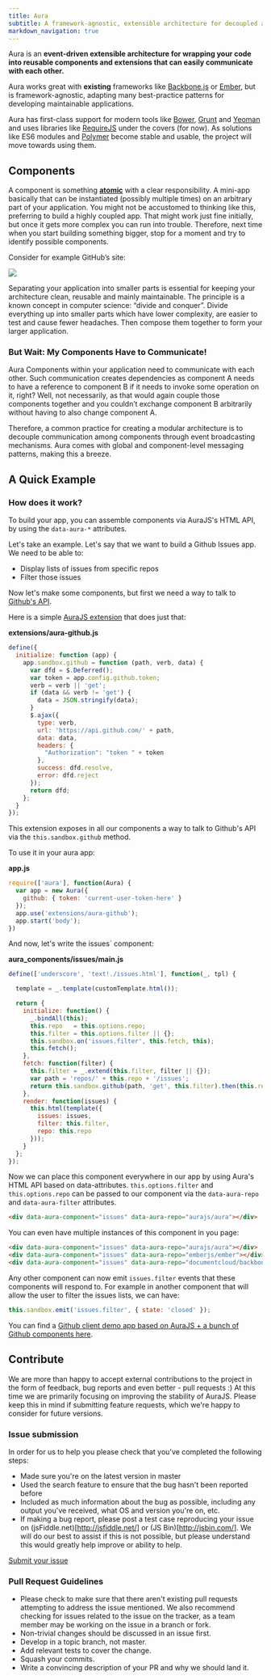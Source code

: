 ```yaml
---
title: Aura
subtitle: A framework-agnostic, extensible architecture for decoupled and reusable components.
markdown_navigation: true
---
```


Aura is an **event-driven extensible architecture for wrapping your code into reusable components and extensions that can easily communicate with each other.**
 
Aura works great with **existing** frameworks like [Backbone.js](http://backbonejs.org) or [Ember](http://emberjs.com), but is framework-agnostic, adapting many best-practice patterns for developing maintainable applications.

Aura has first-class support for modern tools like [Bower](http://bower.io), [Grunt](http://gruntjs.com) and [Yeoman](http://yeoman.io) and uses libraries like [RequireJS](http://requirejs.org/) under the covers (for now). As solutions like ES6 modules and [Polymer](http://www.polymer-project.org) become stable and usable, the project will move towards using them.

## Components

A component is something **[atomic](http://juristr.com/blog/2013/04/modularity-in-javascript-frameworks/)** with a clear responsibility. A mini-app basically that can be instantiated (possibly multiple times) on an arbitrary part of your application. You might not be accustomed to thinking like this, preferring to build a highly coupled app. That might work just fine initially, but once it gets more complex you can run into trouble. Therefore, next time when you start building something bigger, stop for a moment and try to identify possible components.

Consider for example GitHub’s site:

<img src="images/docs/github.jpg"/>

Separating your application into smaller parts is essential for keeping your architecture clean, reusable and mainly maintainable. The principle is a known concept in computer science: “divide and conquer”. Divide everything up into smaller parts which have lower complexity, are easier to test and cause fewer headaches. Then compose them together to form your larger application.

### But Wait: My Components Have to Communicate!

Aura Components within your application need to communicate with each other. Such communication creates dependencies as component A needs to have a reference to component B if it needs to invoke some operation on it, right? Well, not necessarily, as that would again couple those components together and you couldn’t exchange component B arbitrarily without having to also change component A.

Therefore, a common practice for creating a modular architecture is to decouple communication among components through event broadcasting mechanisms. Aura comes with global and component-level messaging patterns, making this a breeze.

## A Quick Example

### How does it work?

To build your app, you can assemble components via AuraJS's HTML API, by using the `data-aura-*` attributes.

Let's take an example. Let's say that we want to build a Github Issues app. We need to be able to:

* Display lists of issues from specific repos
* Filter those issues

Now let's make some components, but first we need a way to talk to [Github's API](http://developer.github.com/v3/issues/).

Here is a simple [AuraJS extension](/getting-started#extending-aura) that does just that:

**extensions/aura-github.js**

```js
define({
  initialize: function (app) {
    app.sandbox.github = function (path, verb, data) {
      var dfd = $.Deferred();
      var token = app.config.github.token;
      verb = verb || 'get';
      if (data && verb != 'get') {
        data = JSON.stringify(data);
      }
      $.ajax({
        type: verb,
        url: 'https://api.github.com/' + path,
        data: data,
        headers: {
          "Authorization": "token " + token
        },
        success: dfd.resolve,
        error: dfd.reject
      });
      return dfd;
    };
  }
});
```

This extension exposes in all our components a way to talk to Github's API via the `this.sandbox.github` method.

To use it in your aura app:

**app.js**

```js
require(['aura'], function(Aura) {
  var app = new Aura({
    github: { token: 'current-user-token-here' }
  });
  app.use('extensions/aura-github');
  app.start('body');
})
```

And now, let's write the issues` component:

**aura_components/issues/main.js**

```js
define(['underscore', 'text!./issues.html'], function(_, tpl) {

  template = _.template(customTemplate.html());

  return {
    initialize: function() {
      _.bindAll(this);
      this.repo   = this.options.repo;
      this.filter = this.options.filter || {};
      this.sandbox.on('issues.filter', this.fetch, this);
      this.fetch();
    },
    fetch: function(filter) {
      this.filter = _.extend(this.filter, filter || {});
      var path = 'repos/' + this.repo + '/issues';
      return this.sandbox.github(path, 'get', this.filter).then(this.render);
    },
    render: function(issues) {
      this.html(template({
        issues: issues,
        filter: this.filter,
        repo: this.repo
      }));
    }
  };
});
```

Now we can place this component everywhere in our app by using Aura's HTML API based on data-attributes.
`this.options.filter` and `this.options.repo` can be passed to our component via the `data-aura-repo` and `data-aura-filter` attributes.

```html
<div data-aura-component="issues" data-aura-repo="aurajs/aura"></div>
```

You can even have multiple instances of this component in you page:


```html
<div data-aura-component="issues" data-aura-repo="aurajs/aura"></div>
<div data-aura-component="issues" data-aura-repo="emberjs/ember"></div>
<div data-aura-component="issues" data-aura-repo="documentcloud/backbone"></div>
```

Any other component can now emit `issues.filter`  events that these components will respond to.
For example in another component that will allow the user to filter the issues lists, we can have:

```js
this.sandbox.emit('issues.filter', { state: 'closed' });
```

You can find a [Github client demo app based on AuraJS + a bunch of Github components here](http://github.com/sbellity/aura-github).


## Contribute

We are more than happy to accept external contributions to the project in the form of feedback, bug reports and even better - pull requests :) At this time we are primarily focusing on improving the stability of AuraJS. Please keep this in mind if submitting feature requests, which we're happy to consider for future versions.

### Issue submission

In order for us to help you please check that you've completed the following steps:

* Made sure you're on the latest version in master
* Used the search feature to ensure that the bug hasn't been reported before
* Included as much information about the bug as possible, including any output you've received, what OS and version you're on, etc.
* If making a bug report, please post a test case reproducing your issue on (jsFiddle.net)[http://jsfiddle.net/] or (JS Bin)[http://jsbin.com/]. We will do our best to assist if this is not possible, but please understand this would greatly help improve or ability to help.

[Submit your issue](https://github.com/aurajs/aura/issues/new)

### Pull Request Guidelines

* Please check to make sure that there aren't existing pull requests attempting to address the issue mentioned. We also recommend checking for issues related to the issue on the tracker, as a team member may be working on the issue in a branch or fork.
* Non-trivial changes should be discussed in an issue first.
* Develop in a topic branch, not master.
* Add relevant tests to cover the change.
* Squash your commits.
* Write a convincing description of your PR and why we should land it.